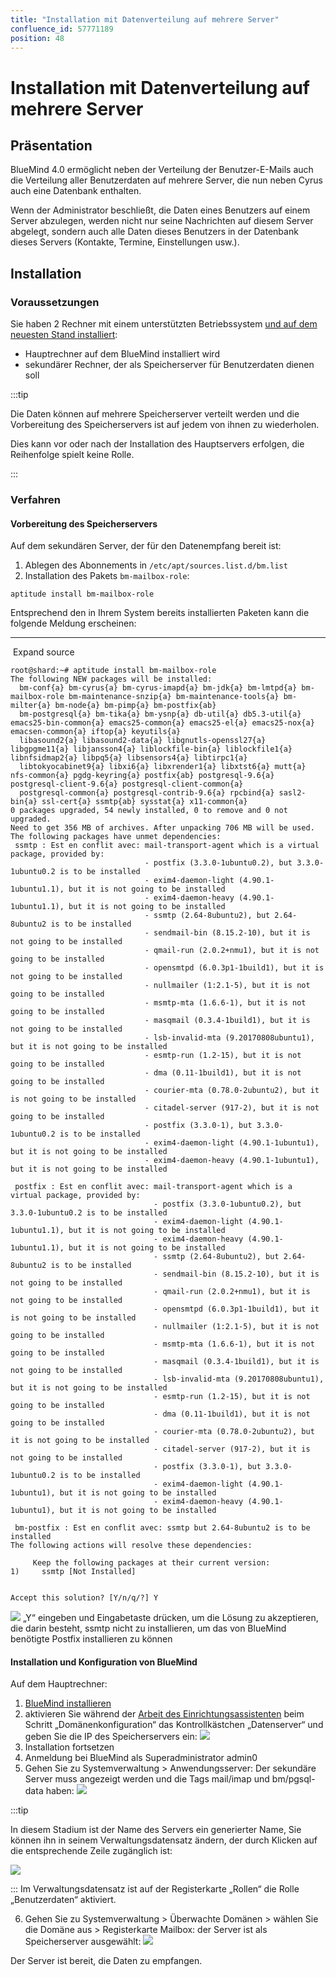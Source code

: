 ```yaml
---
title: "Installation mit Datenverteilung auf mehrere Server"
confluence_id: 57771189
position: 48
---
```

# Installation mit Datenverteilung auf mehrere Server


## Präsentation

BlueMind 4.0 ermöglicht neben der Verteilung der Benutzer-E-Mails auch die Verteilung aller Benutzerdaten auf mehrere Server, die nun neben Cyrus auch eine Datenbank enthalten.

Wenn der Administrator beschließt, die Daten eines Benutzers auf einem Server abzulegen, werden nicht nur seine Nachrichten auf diesem Server abgelegt, sondern auch alle Daten dieses Benutzers in der Datenbank dieses Servers (Kontakte, Termine, Einstellungen usw.).


## Installation

### Voraussetzungen

Sie haben 2 Rechner mit einem unterstützten Betriebssystem [und auf dem neuesten Stand installiert](/Guide_d_installation/Prérequis_à_l_installation/):

- Hauptrechner auf dem BlueMind installiert wird
- sekundärer Rechner, der als Speicherserver für Benutzerdaten dienen soll


:::tip

Die Daten können auf mehrere Speicherserver verteilt werden und die Vorbereitung des Speicherservers ist auf jedem von ihnen zu wiederholen.

Dies kann vor oder nach der Installation des Hauptservers erfolgen, die Reihenfolge spielt keine Rolle.

:::

### Verfahren

#### Vorbereitung des Speicherservers

Auf dem sekundären Server, der für den Datenempfang bereit ist:

1. Ablegen des Abonnements in `/etc/apt/sources.list.d/bm.list`
2. Installation des Pakets `bm-mailbox-role`:


```
aptitude install bm-mailbox-role
```

Entsprechend den in Ihrem System bereits installierten Paketen kann die folgende Meldung erscheinen:


****
 Expand source


```
root@shard:~# aptitude install bm-mailbox-role
The following NEW packages will be installed: 
  bm-conf{a} bm-cyrus{a} bm-cyrus-imapd{a} bm-jdk{a} bm-lmtpd{a} bm-mailbox-role bm-maintenance-snzip{a} bm-maintenance-tools{a} bm-milter{a} bm-node{a} bm-pimp{a} bm-postfix{ab} 
  bm-postgresql{a} bm-tika{a} bm-ysnp{a} db-util{a} db5.3-util{a} emacs25-bin-common{a} emacs25-common{a} emacs25-el{a} emacs25-nox{a} emacsen-common{a} iftop{a} keyutils{a} 
  libasound2{a} libasound2-data{a} libgnutls-openssl27{a} libgpgme11{a} libjansson4{a} liblockfile-bin{a} liblockfile1{a} libnfsidmap2{a} libpq5{a} libsensors4{a} libtirpc1{a} 
  libtokyocabinet9{a} libxi6{a} libxrender1{a} libxtst6{a} mutt{a} nfs-common{a} pgdg-keyring{a} postfix{ab} postgresql-9.6{a} postgresql-client-9.6{a} postgresql-client-common{a} 
  postgresql-common{a} postgresql-contrib-9.6{a} rpcbind{a} sasl2-bin{a} ssl-cert{a} ssmtp{ab} sysstat{a} x11-common{a} 
0 packages upgraded, 54 newly installed, 0 to remove and 0 not upgraded.
Need to get 356 MB of archives. After unpacking 706 MB will be used.
The following packages have unmet dependencies:
 ssmtp : Est en conflit avec: mail-transport-agent which is a virtual package, provided by:
                              - postfix (3.3.0-1ubuntu0.2), but 3.3.0-1ubuntu0.2 is to be installed
                              - exim4-daemon-light (4.90.1-1ubuntu1.1), but it is not going to be installed
                              - exim4-daemon-heavy (4.90.1-1ubuntu1.1), but it is not going to be installed
                              - ssmtp (2.64-8ubuntu2), but 2.64-8ubuntu2 is to be installed
                              - sendmail-bin (8.15.2-10), but it is not going to be installed
                              - qmail-run (2.0.2+nmu1), but it is not going to be installed
                              - opensmtpd (6.0.3p1-1build1), but it is not going to be installed
                              - nullmailer (1:2.1-5), but it is not going to be installed
                              - msmtp-mta (1.6.6-1), but it is not going to be installed
                              - masqmail (0.3.4-1build1), but it is not going to be installed
                              - lsb-invalid-mta (9.20170808ubuntu1), but it is not going to be installed
                              - esmtp-run (1.2-15), but it is not going to be installed
                              - dma (0.11-1build1), but it is not going to be installed
                              - courier-mta (0.78.0-2ubuntu2), but it is not going to be installed
                              - citadel-server (917-2), but it is not going to be installed
                              - postfix (3.3.0-1), but 3.3.0-1ubuntu0.2 is to be installed
                              - exim4-daemon-light (4.90.1-1ubuntu1), but it is not going to be installed
                              - exim4-daemon-heavy (4.90.1-1ubuntu1), but it is not going to be installed

 postfix : Est en conflit avec: mail-transport-agent which is a virtual package, provided by:
                                - postfix (3.3.0-1ubuntu0.2), but 3.3.0-1ubuntu0.2 is to be installed
                                - exim4-daemon-light (4.90.1-1ubuntu1.1), but it is not going to be installed
                                - exim4-daemon-heavy (4.90.1-1ubuntu1.1), but it is not going to be installed
                                - ssmtp (2.64-8ubuntu2), but 2.64-8ubuntu2 is to be installed
                                - sendmail-bin (8.15.2-10), but it is not going to be installed
                                - qmail-run (2.0.2+nmu1), but it is not going to be installed
                                - opensmtpd (6.0.3p1-1build1), but it is not going to be installed
                                - nullmailer (1:2.1-5), but it is not going to be installed
                                - msmtp-mta (1.6.6-1), but it is not going to be installed
                                - masqmail (0.3.4-1build1), but it is not going to be installed
                                - lsb-invalid-mta (9.20170808ubuntu1), but it is not going to be installed
                                - esmtp-run (1.2-15), but it is not going to be installed
                                - dma (0.11-1build1), but it is not going to be installed
                                - courier-mta (0.78.0-2ubuntu2), but it is not going to be installed
                                - citadel-server (917-2), but it is not going to be installed
                                - postfix (3.3.0-1), but 3.3.0-1ubuntu0.2 is to be installed
                                - exim4-daemon-light (4.90.1-1ubuntu1), but it is not going to be installed
                                - exim4-daemon-heavy (4.90.1-1ubuntu1), but it is not going to be installed

 bm-postfix : Est en conflit avec: ssmtp but 2.64-8ubuntu2 is to be installed
The following actions will resolve these dependencies:

     Keep the following packages at their current version:
1)     ssmtp [Not Installed]                              


Accept this solution? [Y/n/q/?] Y
```


![](../../attachments/57769989/69896490.png) „Y“ eingeben und Eingabetaste drücken, um die Lösung zu akzeptieren, die darin besteht, ssmtp nicht zu installieren, um das von BlueMind benötigte Postfix installieren zu können


#### Installation und Konfiguration von BlueMind

Auf dem Hauptrechner:

1. [BlueMind installieren](/Guide_d_installation/Installation/)
2. aktivieren Sie während der [Arbeit des Einrichtungsassistenten](/Guide_d_installation/Configuration_post_installation/) beim Schritt „Domänenkonfiguration“ das Kontrollkästchen „Datenserver“ und geben Sie die IP des Speicherservers ein: ![](../../attachments/57771189/69896574.png)
3. Installation fortsetzen
4. Anmeldung bei BlueMind als Superadministrator admin0
5. Gehen Sie zu Systemverwaltung > Anwendungsserver: Der sekundäre Server muss angezeigt werden und die Tags mail/imap und bm/pgsql-data haben:
 ![](../../attachments/57771189/69896573.png)


:::tip

In diesem Stadium ist der Name des Servers ein generierter Name, Sie können ihn in seinem Verwaltungsdatensatz ändern, der durch Klicken auf die entsprechende Zeile zugänglich ist:

![](../../attachments/57771189/69896571.png)

:::
Im Verwaltungsdatensatz ist auf der Registerkarte „Rollen“ die Rolle „Benutzerdaten“ aktiviert.

6. Gehen Sie zu Systemverwaltung > Überwachte Domänen > wählen Sie die Domäne aus > Registerkarte Mailbox: der Server ist als Speicherserver ausgewählt: ![](../../attachments/57771189/69896572.png)


Der Server ist bereit, die Daten zu empfangen.


